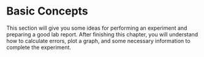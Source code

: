 # Basic Concepts

This section will give you some ideas for performing an experiment and preparing a good lab report. After finishing this chapter, you will understand how to calculate errors, plot a graph, and some necessary information to complete the experiment.

